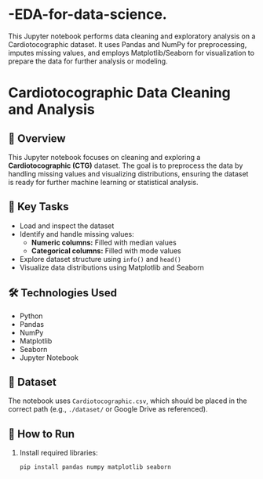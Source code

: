 # -EDA-for-data-science.
This Jupyter notebook performs data cleaning and exploratory analysis on a Cardiotocographic dataset. It uses Pandas and NumPy for preprocessing, imputes missing values, and employs Matplotlib/Seaborn for visualization to prepare the data for further analysis or modeling.

# Cardiotocographic Data Cleaning and Analysis

## 📌 Overview
This Jupyter notebook focuses on cleaning and exploring a **Cardiotocographic (CTG)** dataset. The goal is to preprocess the data by handling missing values and visualizing distributions, ensuring the dataset is ready for further machine learning or statistical analysis.

## 🧠 Key Tasks
- Load and inspect the dataset  
- Identify and handle missing values:
  - **Numeric columns:** Filled with median values  
  - **Categorical columns:** Filled with mode values  
- Explore dataset structure using `info()` and `head()`  
- Visualize data distributions using Matplotlib and Seaborn

## 🛠️ Technologies Used
- Python  
- Pandas  
- NumPy  
- Matplotlib  
- Seaborn  
- Jupyter Notebook

## 📂 Dataset
The notebook uses `Cardiotocographic.csv`, which should be placed in the correct path (e.g., `./dataset/` or Google Drive as referenced).

## 🚀 How to Run
1. Install required libraries:
   ```bash
   pip install pandas numpy matplotlib seaborn
